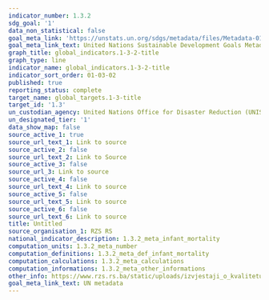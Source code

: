 ```yaml
---
indicator_number: 1.3.2
sdg_goal: '1'
data_non_statistical: false
goal_meta_link: 'https://unstats.un.org/sdgs/metadata/files/Metadata-01-05-01.pdf '
goal_meta_link_text: United Nations Sustainable Development Goals Metadata (PDF 224 KB)
graph_title: global_indicators.1-3-2-title
graph_type: line
indicator_name: global_indicators.1-3-2-title
indicator_sort_order: 01-03-02
published: true
reporting_status: complete
target_name: global_targets.1-3-title
target_id: '1.3'
un_custodian_agency: United Nations Office for Disaster Reduction (UNISDR)
un_designated_tier: '1'
data_show_map: false
source_active_1: true
source_url_text_1: Link to source
source_active_2: false
source_url_text_2: Link to Source
source_active_3: false
source_url_3: Link to source
source_active_4: false
source_url_text_4: Link to source
source_active_5: false
source_url_text_5: Link to source
source_active_6: false
source_url_text_6: Link to source
title: Untitled
source_organisation_1: RZS RS
national_indicator_description: 1.3.2_meta_infant_mortality 
computation_units: 1.3.2_meta_number
computation_definitions: 1.3.2_meta_def_infant_mortality
computation_calculations: 1.3.2_meta_calculations
computation_informations: 1.3.2_meta_other_informations
other_info: https://www.rzs.rs.ba/static/uploads/izvjestaji_o_kvalitetu/Izvjestaj_o_Kvalitetu_Rodjeni_i_Umrli_2020.pdf
goal_meta_link_text: UN metadata
---
```

